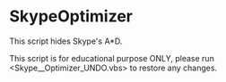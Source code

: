 # SkypeOptimizer

This script hides Skype's A*D.

This script is for educational purpose ONLY, please run <Skype__Optimizer_UNDO.vbs> to restore any changes.

